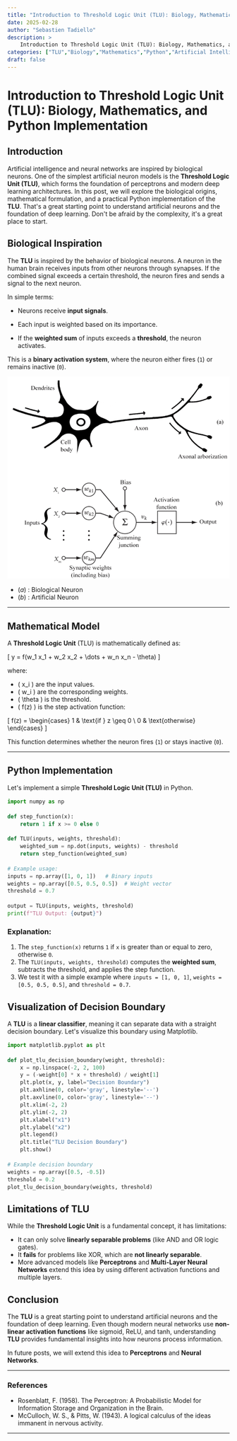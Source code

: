 ```yaml
---
title: "Introduction to Threshold Logic Unit (TLU): Biology, Mathematics, and Python Implementation"
date: 2025-02-28
author: "Sebastien Tadiello"
description: >
    Introduction to Threshold Logic Unit (TLU): Biology, Mathematics, and Python Implementation.
categories: ["TLU","Biology","Mathematics","Python","Artificial Intelligence","Machine Learning","From Scratch","Neural Networks","Deep Learning","Perceptrons"]
draft: false
---
```


# Introduction to Threshold Logic Unit (TLU): Biology, Mathematics, and Python Implementation

## Introduction

Artificial intelligence and neural networks are inspired by biological neurons. One of the simplest artificial neuron models is the **Threshold Logic Unit (TLU)**, which forms the foundation of perceptrons and modern deep learning architectures. In this post, we will explore the biological origins, mathematical formulation, and a practical Python implementation of the **TLU**. That's a great starting point to understand artificial neurons and the foundation of deep learning. Don't be afraid by the complexity, it's a great place to start.

## Biological Inspiration

The **TLU** is inspired by the behavior of biological neurons. A neuron in the human brain receives inputs from other neurons through synapses. If the combined signal exceeds a certain threshold, the neuron fires and sends a signal to the next neuron.

In simple terms:

- Neurons receive **input signals**.

- Each input is weighted based on its importance.

- If the **weighted sum** of inputs exceeds a **threshold**, the neuron activates.

This is a **binary activation system**, where the neuron either fires (`1`) or remains inactive (`0`).

![TLU](assets/tlu.png)

- $(a)$ : Biological Neuron
- $(b)$ : Artificial Neuron

---

## Mathematical Model

A **Threshold Logic Unit** (TLU) is mathematically defined as:

\[
    y = f(w_1 x_1 + w_2 x_2 + \dots + w_n x_n - \theta)
\]

where:
- \( x_i \) are the input values.
- \( w_i \) are the corresponding weights.
- \( \theta \) is the threshold.
- \( f(z) \) is the step activation function:

\[
    f(z) = \begin{cases} 
      1 & \text{if } z \geq 0 \\
      0 & \text{otherwise}
    \end{cases}
\]

This function determines whether the neuron fires (`1`) or stays inactive (`0`).

---

## Python Implementation

Let's implement a simple **Threshold Logic Unit (TLU)** in Python.

```python
import numpy as np

def step_function(x):
    return 1 if x >= 0 else 0

def TLU(inputs, weights, threshold):
    weighted_sum = np.dot(inputs, weights) - threshold
    return step_function(weighted_sum)

# Example usage:
inputs = np.array([1, 0, 1])   # Binary inputs
weights = np.array([0.5, 0.5, 0.5])  # Weight vector
threshold = 0.7

output = TLU(inputs, weights, threshold)
print(f"TLU Output: {output}")
```

### Explanation:
1. The `step_function(x)` returns `1` if `x` is greater than or equal to zero, otherwise `0`.
2. The `TLU(inputs, weights, threshold)` computes the **weighted sum**, subtracts the threshold, and applies the step function.
3. We test it with a simple example where `inputs = [1, 0, 1]`, `weights = [0.5, 0.5, 0.5]`, and `threshold = 0.7`.

## Visualization of Decision Boundary

A **TLU** is a **linear classifier**, meaning it can separate data with a straight decision boundary. Let's visualize this boundary using Matplotlib.

```python
import matplotlib.pyplot as plt

def plot_tlu_decision_boundary(weight, threshold):
    x = np.linspace(-2, 2, 100)
    y = (-weight[0] * x + threshold) / weight[1]
    plt.plot(x, y, label="Decision Boundary")
    plt.axhline(0, color='gray', linestyle='--')
    plt.axvline(0, color='gray', linestyle='--')
    plt.xlim(-2, 2)
    plt.ylim(-2, 2)
    plt.xlabel("x1")
    plt.ylabel("x2")
    plt.legend()
    plt.title("TLU Decision Boundary")
    plt.show()

# Example decision boundary
weights = np.array([0.5, -0.5])
threshold = 0.2
plot_tlu_decision_boundary(weights, threshold)
```

## Limitations of TLU

While the **Threshold Logic Unit** is a fundamental concept, it has limitations:
- It can only solve **linearly separable problems** (like AND and OR logic gates).
- It **fails** for problems like XOR, which are **not linearly separable**.
- More advanced models like **Perceptrons** and **Multi-Layer Neural Networks** extend this idea by using different activation functions and multiple layers.

## Conclusion

The **TLU** is a great starting point to understand artificial neurons and the foundation of deep learning. Even though modern neural networks use **non-linear activation functions** like sigmoid, ReLU, and tanh, understanding **TLU** provides fundamental insights into how neurons process information.

In future posts, we will extend this idea to **Perceptrons** and **Neural Networks**.

---

### References
- Rosenblatt, F. (1958). The Perceptron: A Probabilistic Model for Information Storage and Organization in the Brain.
- McCulloch, W. S., & Pitts, W. (1943). A logical calculus of the ideas immanent in nervous activity.

---


